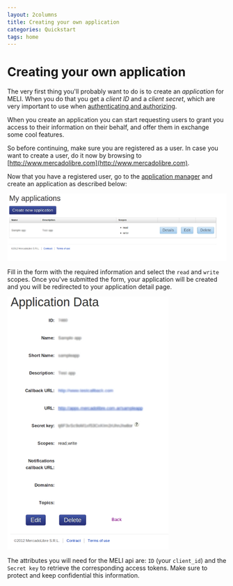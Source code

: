 ```yaml
---
layout: 2columns
title: Creating your own application
categories: Quickstart
tags: home
---
```


# Creating your own application

The very first thing you'll probably want to do is to create an _application_ for MELI. When you do that you get a _client ID_ and a _client secret_, which are very important to use when [authenticating and authorizing](/authentication-and-authorization).

When you create an application you can start requesting users to grant you access to their information on their behalf, and offer them in exchange some cool features.

So before continuing, make sure you are registered as a user. In case you want to create a user, do it now by browsing to [http://www.mercadolibre.com](http://www.mercadolibre.com).

Now that you have a registered user, go to the [application manager](http://applications.mercadolibre.com) and create an application as described below:

![App create](/images/applications.png)


Fill in the form with the required information and select the `read` and `write` scopes. Once you've submitted the form, your application will be created and you will be redirected to your application detail page.

![App detail](/images/application-detail.png)

The attributes you will need for the MELI api are: `ID` (your `client_id`) and the  `Secret key` to retrieve the corresponding access tokens. Make sure to protect and keep confidential this information.

